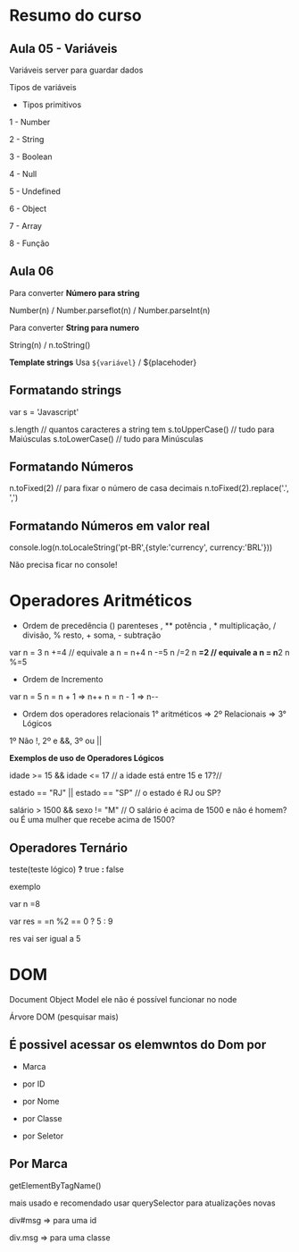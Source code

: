 # Resumo do curso

## Aula 05 - Variáveis
 
 Variáveis server para guardar dados

 Tipos de variáveis

 * Tipos primitivos

 1 - Number

 2 - String

 3 - Boolean

 4 - Null

 5 - Undefined

 6 - Object

 7 - Array

 8 - Função

 ## Aula 06


Para converter <strong>Número para string</strong>

Number(n) /
Number.parseflot(n) / 
Number.parseInt(n)


Para converter <strong>String para numero</strong>

String(n) /
n.toString()

<strong>Template strings</strong>
Usa `${variável}` / ${placehoder}

## <strong> Formatando strings</strong>
var s = 'Javascript'

s.length // quantos caracteres a string tem
s.toUpperCase()  // tudo para Maiúsculas
s.toLowerCase()  // tudo para Minúsculas

## <strong> Formatando Números</strong>

n.toFixed(2) // para fixar o número de casa decimais
n.toFixed(2).replace('.', ',')

## <strong> Formatando Números em valor real</strong>
console.log(n.toLocaleString('pt-BR',{style:'currency', currency:'BRL'}))

Não precisa ficar no console!

# Operadores Aritméticos

* Ordem de precedência
() parenteses , ** potência , * multiplicação, / divisão, % resto, + soma, - subtração


var n = 3
n +=4 // equivale a n = n+4
n -=5
n /=2
n **=2 // equivale a n = n**2
n %=5


* Ordem de Incremento

var n = 5
n = n + 1 => n++
n = n - 1 => n--


* Ordem dos operadores relacionais
1° aritméticos => 2º Relacionais => 3° Lógicos

1º Não !, 2º e &&, 3º ou ||


<strong>Exemplos de uso de Operadores Lógicos</strong>

idade >= 15 && idade <= 17 // a idade está entre 15 e 17?//

estado == "RJ" || estado == "SP" // o estado é RJ ou SP?

salário > 1500 && sexo != "M"  // O salário é acima de 1500 e não é homem? ou É uma mulher que recebe acima de 1500?


## Operadores Ternário

teste(teste lógico) <strong>?</strong> true <strong>: </strong>false

exemplo

var n =8

var res = =n %2 == 0 ? 5 : 9

res vai ser igual a 5

# DOM

Document Object Model
ele não é possível funcionar no node


Árvore DOM (pesquisar mais)


## É possivel acessar os elemwntos do Dom por

- Marca

- por ID

- por Nome 

- por Classe

- por Seletor


## <strong>Por Marca </strong>

getElementByTagName()

mais usado e recomendado usar querySelector para atualizações novas

div#msg => para uma id

div.msg => para uma classe
